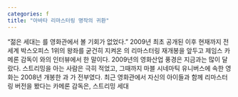 ```yaml
---
categories: f
title: "아바타 리마스터링 명작의 귀환"
---
```

“젊은 세대는 를 영화관에서 볼 기회가 없었다.” 2009년 최초 공개된 이후 현재까지 전세계 박스오피스 1위의 왕좌를 굳건히 지켜온 의 리마스터링 재개봉을 앞두고 제임스 카메론 감독이 와의 인터뷰에서 한 말이다. 2009년의 영화산업 풍경은 지금과는 많이 달랐다. 스트리밍을 아는 사람은 극히 적었고, 그때까지 마블 시네마틱 유니버스에 속한 영화는 2008년 개봉한 과 가 전부였다. 최근 영화관에서 자신의 아이들과 함께 리마스터링 버전을 봤다는 카메론 감독은, 스트리밍 세대